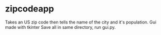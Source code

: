 # zipcodeapp
Takes an US zip code then tells the name of the city and it's population.
Gui made with tkinter
Save all in same directory, run gui.py.
